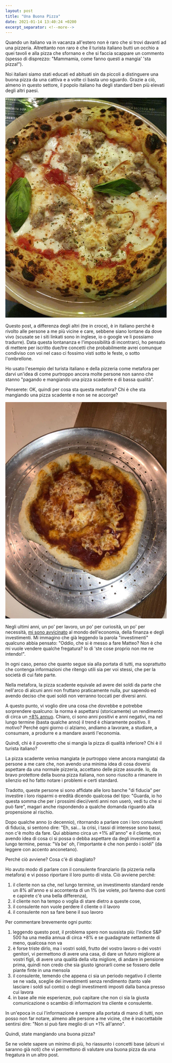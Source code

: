```yaml
---
layout: post
title: "Una Buona Pizza"
date: 2021-01-14 13:40:24 +0200
excerpt_separator: <!--more-->
---
```

<!-- <p>{{ page.date | date: "%B %e, %Y" }}</p> -->
Quando un italiano va in vacanza all'estero non è raro che si trovi davanti ad una pizzeria. <!--more--> Altrettanto non raro è che il turista italiano butti un occhio a quei tavoli e alla pizza che sfornano e che si faccia scappare un commento (spesso di disprezzo: "Mammamia, come fanno questi a mangia' 'sta pizza!"). 

Noi italiani siamo stati educati ed abituati sin da piccoli a distinguere una buona pizza da una cattiva e a volte ci basta uno sguardo. Grazie a ciò, almeno in questo settore, il popolo italiano ha degli standard ben più elevati degli altri paesi.
 
![Una pizza buona?](/images/una_pizza_buona.jpg)

Questo post, a differenza degli altri (tre in croce), è in italiano perché è rivolto alle persone a me più vicine e care, sebbene siano lontane da dove vivo (scusate se i siti linkati sono in inglese, io o google ve li possiamo tradurre). Data questa lontananza e l'impossibilità di incontrarci, ho pensato di mettere per iscritto due/tre concetti che probabilmente avrei comunque condiviso con voi nel caso ci fossimo visti sotto le feste, o sotto l'ombrellone. 

Ho usato l'esempio del turista italiano e della pizzeria come metafora per darvi un'idea di come purtroppo ancora molte persone non sanno che stanno "pagando e mangiando una pizza scadente e di bassa qualità". 

Penserete: OK, quindi per cosa sta questa metafora? Chi è che sta mangiando una pizza scadente e non se ne accorge?

![Una pizza cattiva?](/images/una_pizza_cattiva.jpg)


Negli ultimi anni, un po' per lavoro, un po' per curiosità, un po' per necessità, [mi sono avvicinato](https://github.com/MatteoRomiti/finance) al mondo dell'economia, della finanza e degli investimenti. Mi immagino che già leggendo la parola "investimenti" qualcuno abbia pensato: "Oddio, che si è messo a fare Matteo? Non è che mi vuole vendere qualche fregatura? Io di 'ste cose proprio non me ne intendo!".

In ogni caso, penso che quanto segue sia alla portata di tutti, ma soprattutto che contenga informazioni che ritengo utili sia per voi stessi, che per la società di cui fate parte.

Nella metafora, la pizza scadente equivale ad avere dei soldi da parte che nell'arco di alcuni anni non fruttano praticamente nulla, pur sapendo ed avendo deciso che quei soldi non verranno toccati per diversi anni. 

A questo punto, vi voglio dire una cosa che dovrebbe e potrebbe sorprendere qualcuno: la norma è aspettarsi (storicamente) un rendimento di circa un [+8% annuo](https://www.investopedia.com/ask/answers/042415/what-average-annual-return-sp-500.asp). Chiaro, ci sono anni positivi e anni negativi, ma nel lungo termine (basta qualche anno) il trend è chiaramente positivo. Il motivo? Perché ogni giorno ci alziamo, andiamo a lavorare, a studiare, a consumare, a produrre e a mandare avanti l'economia.

Quindi, chi è il poveretto che si mangia la pizza di qualità inferiore? Chi è il turista italiano? 

La pizza scadente veniva mangiata (e purtroppo viene ancora mangiata) da persone a me care che, non avendo una minima idea di cosa doversi aspettare da una normale pizzeria, accettano delle pizze assurde. Io, da bravo protettore della buona pizza italiana, non sono riuscito a rimanere in silenzio ed ho fatto notare i problemi e certi standard.

Tradotto, queste persone si sono affidate alle loro banche "di fiducia" per investire i loro risparmi o eredità dicendo qualcosa del tipo: "Guarda, io ho questa somma che per i prossimi dieci/venti anni non userò, vedi tu che si può fare", magari anche rispondendo a qualche domanda riguardo alla propensione al rischio. 

Dopo qualche anno (o decennio), ritornando a parlare con i loro consulenti di fiducia, si sentono dire: "Eh, sai... la crisi, i tassi di interesse sono bassi, non c'è molto da fare. Qui abbiamo circa un +1% all'anno" e il cliente, non avendo idea di cosa ci si possa o debba aspettare da degli investimenti a lungo termine, pensa: "Va be' oh, l'importante è che non perdo i soldi" (da leggere con accento anconetano).

Perché ciò avviene? Cosa c'è di sbagliato?

Ho avuto modo di parlare con il consulente finanziario (la pizzeria nella metafora) e vi posso riportare il loro punto di vista. Ciò avviene perché:
1. il cliente non sa che, nel lungo termine, un investimento standard rende un 8% all'anno e si accontenta di un 1% (se volete, poi faremo due conti e capirete c'è una bella differenza),
2. il cliente non ha tempo o voglia di stare dietro a queste cose,
3. il consulente non vuole perdere il cliente o il lavoro
4. il consulente non sa fare bene il suo lavoro

Per commentare brevemente ogni punto:
1. leggendo questo post, il problema spero non sussista più: l'indice S&P 500 ha una media annua di circa +8% e se guadagnate nettamente di meno, qualcosa non va
2. è forse triste dirlo, ma i vostri soldi, frutto del vostro lavoro o dei vostri genitori, vi permettono di avere una casa, di dare un futuro migliore ai vostri figli, di avere una qualità della vita migliore, di andare in pensione prima, quindi non credo che sia giusto ignorarli come se fossero delle piante finte in una mensola
3. il consulente, temendo che appena ci sia un periodo negativo il cliente se ne vada, sceglie dei investimenti senza rendimento (tanto vale lasciare i soldi sul conto) o degli investimenti imposti dalla banca presso cui lavora
4. in base alle mie esperienze, può capitare che non ci sia la giusta comunicazione o scambio di informazioni tra cliente e consulente.

In un'epoca in cui l'informazione è sempre alla portata di mano di tutti, non posso non far notare, almeno alle persone a me vicine, che è inaccettabile sentirsi dire: "Non si può fare meglio di un +1% all'anno".

Quindi, state mangiando una buona pizza?

Se ne volete sapere un minimo di più, ho riassunto i concetti base (alcuni vi saranno già noti) che vi permettono di valutare una buona pizza da una fregatura in un altro post.